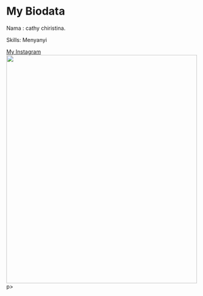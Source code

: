 <!DOCTYPE html>
<html>
<head>

</head>
<body>
<h1>My Biodata</h1>
<p>Nama : cathy chiristina.</p>
<p>Skills: Menyanyi</p>
<a href="instagram.com"/cthylvvvv>My Instagram</a>
<img src="hwang minghyun.jpg" width="500" height="600"></body>p>
  
</body>
</html>
